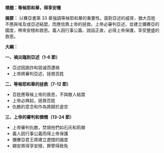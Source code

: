 **標題：等候耶和華，得享安穩**

**摘要：**
以賽亞書第 33 章強調等候耶和華的重要性。面對亞述的威脅，猶大百姓不應與埃及或亞述結盟，而應信靠上帝的拯救。上帝必審判亞述，並建立彌賽亞的國度，帶來安穩和救恩。義人因行事公義、說話正直，必得上帝保護，享受豐盛的救恩。

**大綱：**

**一、禍災臨到亞述（1-6 節）**
* 亞述因詭詐和毀滅而遭禍
* 上帝將審判亞述，拯救百姓

**二、等候耶和華的拯救（7-12 節）**
* 百姓應等候上帝的救恩，不與敵人結盟
* 上帝必興起，拯救百姓
* 仇敵的意念和作為將歸於虛空

**三、上帝的審判和憐憫（13-24 節）**
* 上帝審判仇敵，焚燒他們如石灰和荊棘
* 義人因行事公義而得上帝保護
* 彌賽亞君王將建立遼闊的國度
* 錫安將得享安穩，罪孽得赦免